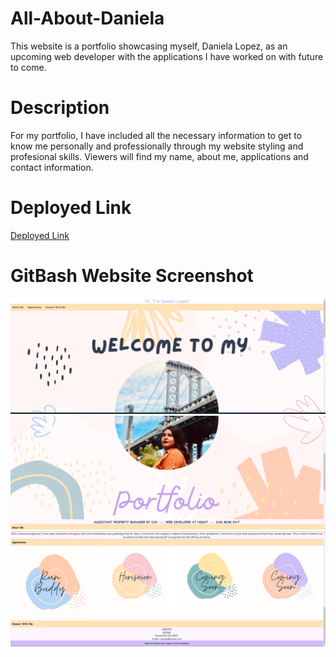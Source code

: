 # All-About-Daniela
This website is a portfolio showcasing myself, Daniela Lopez, as an upcoming web developer with the applications I have worked on with future to come.
# Description
For my portfolio, I have included all the necessary information to get to know me personally and professionally through my website styling and profesional skills. Viewers will find my name, about me, applications and contact information. 
# Deployed Link
[Deployed Link](https://dlope0831.github.io/all-about-daniela-lopez/all-about-daniela-lopez/)
# GitBash Website Screenshot
![alt screenshot of Daniela Lopez's portfolio navigation and landing page](./assets/images/image%201.png)
![alt screenshot of Daniela Lopez's content section and aside information](./assets/images/image%202.png)
![alt screenshot of Daniela Lopez's footer](./assets/images/image%203.png)